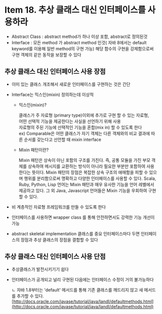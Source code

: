 # Item 18. 추상 클래스 대신 인터페이스를 사용하라

* Abstract Class : abstract method가 하나 이상 포함, abstract로 정의된것
* Interface : 모든 method 가 abstract method 인것\( 자바 8에서는 default keyword를 이용해 일반 method의 구현 가능\)
  해당 함수의 구현을 강제함으로써 구현 객체의 같은 동작을 보장할 수 있다

## 추상 클래스 대신 인터페이스 사용 장점

* 이미 있는 클래스 개조해서 새로운 인터페이스를 구현하는 것은 간단  
* Interface는 믹스인\(mixin\) 정의하는데 이상적

  * 믹스인\(mixin\)?

    클래스가 주 자료형 \(primary type\)이외에 추가로 구현 할 수 있는 자료형,  
    어떤 선택적 기능을 제공한다는 사실을 선언하기 위해 사용  
    자료형의 주된 기능에 선택적인 기능을 혼합\(mix in\) 할 수 있도록 한다  
    ex\) Comparable은 어떤 클래스가 자기 객체는 다른 객체와의 비교 결과에 따른 순서를 갖는다고 선언할 때 mixin interface

  * Mixin 패턴이란?

    Mixin 패턴은 상속이 아닌 포함의 구조를 가진다. 즉, 공통 모듈을 가진 부모 객체를 상속하여 메시지를 교환하는 방식이 아니라 필요한 부분만 포함하여 사용한다는 뜻이다. Mixin 패턴의 장점은 복잡한 상속 구조의 애매함을 피할 수 있으며 행위를 분리함으로써 명확하고 다양한 인터페이스를 사용할 수 있다. Scala, Ruby, Python, Lisp 언어는 Mixin 패턴과 매우 유사한 기능을 언어 레벨에서 제공하고 있다. 그 외 Java, Javascript 언어들은 Mixin 기능을 우회하여 구현할 수 있다.

* 비 계층적인 자료형 프레임워크를 만들 수 있도록 한다

* 인터페이스를 사용하면 wrapper class 를 통해 안전하면서도 강력한 기능 개선이 가능
* abstract skeletal implementation 클래스를 중요 인터페이스마다 두면 인터페이스의 장점과 추상 클래스의 장점을 결합할 수 있다

## 추상 클래스 대신 인터페이스 사용 단점

* 추상클래스가 발전시키기기 쉽다
* 인터페이스가 공개되고 널리 구현된 다음에는 인터페이스 수정이 거의 불가능하다

  ㄴ 자바 1.8부터는 'default' 메서드를 통해 기존 클래스를 깨드리지 않고 새 메서드를 추가할 수 있다.  
     [http://docs.oracle.com/javase/tutorial/java/IandI/defaultmethods.html](http://docs.oracle.com/javase/tutorial/java/IandI/defaultmethods.html)



